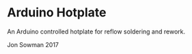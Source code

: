 # Arduino Hotplate

An Arduino controlled hotplate for reflow soldering and rework.

Jon Sowman 2017
